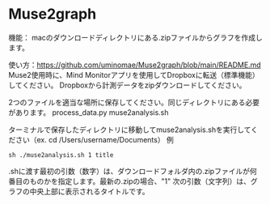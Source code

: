 # Muse2graph

機能：
macのダウンロードディレクトリにある.zipファイルからグラフを作成します。

使い方：https://github.com/uminomae/Muse2graph/blob/main/README.md
Muse2使用時に、Mind Monitorアプリを使用してDropboxに転送（標準機能）してください。
Dropboxから計測データをzipダウンロードしてください。

2つのファイルを適当な場所に保存してください。同じディレクトリにある必要があります。
process_data.py
muse2analysis.sh

ターミナルで保存したディレクトリに移動してmuse2analysis.shを実行してください（ex. cd /Users/username/Documents）
例
```
sh ./muse2analysis.sh 1 title
```
.shに渡す最初の引数（数字）は、ダウンロードフォルダ内の.zipファイルが何番目のものかを指定します。最新の.zipの場合、"1"
次の引数（文字列）は、グラフの中央上部に表示されるタイトルです。
